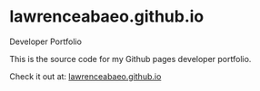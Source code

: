 # lawrenceabaeo.github.io
Developer Portfolio

This is the source code for my Github pages developer portfolio. 

Check it out at: 
[lawrenceabaeo.github.io](lawrenceabaeo.github.io)
